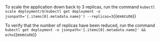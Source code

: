 To scale the application down back to 3 replicas, run the command `kubectl scale deployment/$(kubectl get deployment -o jsonpath='{.items[0].metadata.name}') --replicas=3`{{execute}}

To verify that the number of replicas have been reduced, run the command `kubectl get deployment -o jsonpath='{.items[0].metadata.name}' && echo`{{execute}}
